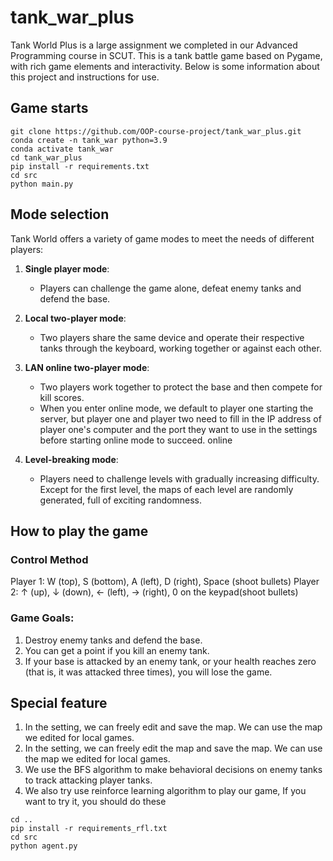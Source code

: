 # tank_war_plus

Tank World Plus is a large assignment we completed in our Advanced Programming course in SCUT. This is a tank battle game based on Pygame, with rich game elements and interactivity. Below is some information about this project and instructions for use.

## Game starts

```shell
git clone https://github.com/OOP-course-project/tank_war_plus.git
conda create -n tank_war python=3.9
conda activate tank_war
cd tank_war_plus
pip install -r requirements.txt
cd src
python main.py
```

## Mode selection

Tank World offers a variety of game modes to meet the needs of different players:

1. **Single player mode**:
    - Players can challenge the game alone, defeat enemy tanks and defend the base.

2. **Local two-player mode**:
    - Two players share the same device and operate their respective tanks through the keyboard, working together or against each other.

3. **LAN online two-player mode**:
    - Two players work together to protect the base and then compete for kill scores.
    - When you enter online mode, we default to player one starting the server, but player one and player two need to fill in the IP address of player one's computer and the port they want to use in the settings before starting online mode to succeed. online
    
4. **Level-breaking mode**:
    - Players need to challenge levels with gradually increasing difficulty. Except for the first level, the maps of each level are randomly generated, full of exciting randomness.

## How to play the game

### Control Method

Player 1: W (top), S (bottom), A (left), D (right), Space (shoot bullets)
Player 2: ↑ (up), ↓ (down), ← (left), → (right), 0 on the keypad(shoot bullets)

### Game Goals:

1. Destroy enemy tanks and defend the base.
2. You can get a point if you kill an enemy tank.
3. If your base is attacked by an enemy tank, or your health reaches zero (that is, it was attacked three times), you will lose the game.

## Special feature

1. In the setting, we can freely edit and save the map. We can use the map we edited for local games.
2. In the setting, we can freely edit the map and save the map. We can use the map we edited for local games.
3. We use the BFS algorithm to make behavioral decisions on enemy tanks to track attacking player tanks.
4. We also try use reinforce learning algorithm to play our game, If you want to try it, you should do these

```shell
cd ..
pip install -r requirements_rfl.txt
cd src
python agent.py 
```



